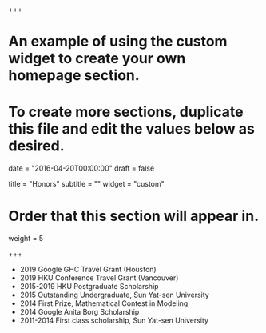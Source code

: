 +++
# An example of using the custom widget to create your own homepage section.
# To create more sections, duplicate this file and edit the values below as desired.

date = "2016-04-20T00:00:00"
draft = false

title = "Honors"
subtitle = ""
widget = "custom"

# Order that this section will appear in.
weight = 5

+++

- 2019 Google GHC Travel Grant (Houston)
- 2019 HKU Conference Travel Grant (Vancouver)
- 2015-2019 HKU Postgraduate Scholarship
- 2015 Outstanding Undergraduate, Sun Yat-sen University
- 2014 First Prize, Mathematical Contest in Modeling
- 2014 Google Anita Borg Scholarship
- 2011-2014 First class scholarship, Sun Yat-sen University
